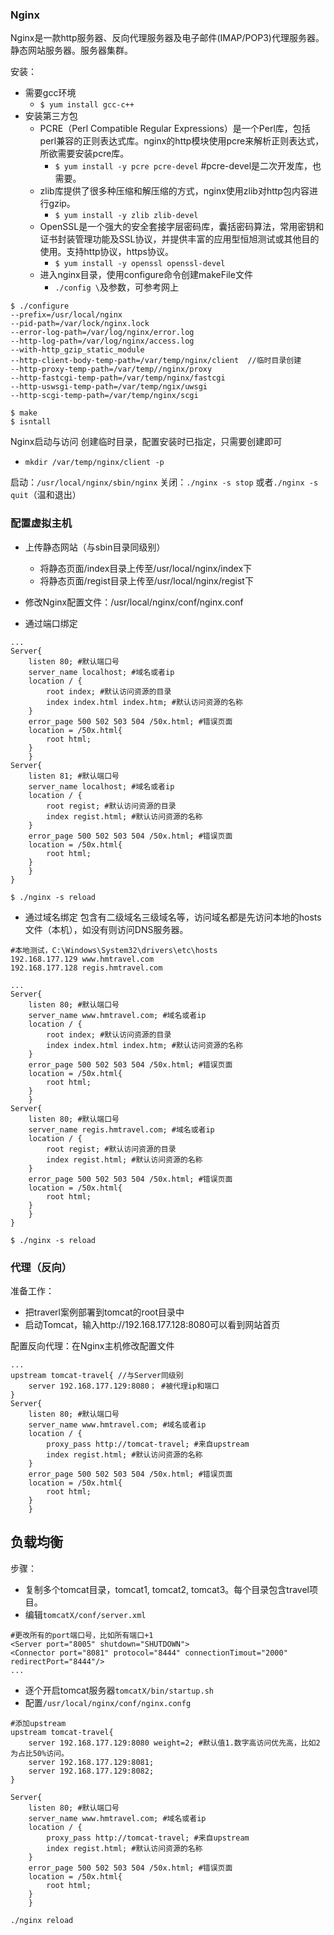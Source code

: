 ### Nginx
Nginx是一款http服务器、反向代理服务器及电子邮件(IMAP/POP3)代理服务器。静态网站服务器。服务器集群。

安装：
* 需要gcc环境
	* `$ yum install gcc-c++`
* 安装第三方包
	* PCRE（Perl Compatible Regular Expressions）是一个Perl库，包括perl兼容的正则表达式库。nginx的http模块使用pcre来解析正则表达式，所欲需要安装pcre库。
		* `$ yum install -y pcre pcre-devel`  #pcre-devel是二次开发库，也需要。
	* zlib库提供了很多种压缩和解压缩的方式，nginx使用zlib对http包内容进行gzip。
		* `$ yum install -y zlib zlib-devel`
	* OpenSSL是一个强大的安全套接字层密码库，囊括密码算法，常用密钥和证书封装管理功能及SSL协议，并提供丰富的应用型恒旭测试或其他目的使用。支持http协议，https协议。
		* `$ yum install -y openssl openssl-devel`
	* 进入nginx目录，使用configure命令创建makeFile文件
		* `./config \`及参数，可参考网上
```
$ ./configure 
--prefix=/usr/local/nginx
--pid-path=/var/lock/nginx.lock
--error-log-path=/var/log/nginx/error.log
--http-log-path=/var/log/nginx/access.log
--with-http_gzip_static_module
--http-client-body-temp-path=/var/temp/nginx/client  //临时目录创建
--http-proxy-temp-path=/var/temp//nginx/proxy
--http-fastcgi-temp-path=/var/temp/nginx/fastcgi
--http-uswsgi-temp-path=/var/temp/ngix/uwsgi
--http-scgi-temp-path=/var/temp/nginx/scgi

$ make
$ isntall
```
Nginx启动与访问
创建临时目录，配置安装时已指定，只需要创建即可
* `mkdir /var/temp/nginx/client -p`

启动：`/usr/local/nginx/sbin/nginx`
关闭：`./nginx -s stop` 或者`./nginx -s quit`（温和退出）

### 配置虚拟主机
* 上传静态网站（与sbin目录同级别）
	* 将静态页面/index目录上传至/usr/local/nginx/index下
	* 将静态页面/regist目录上传至/usr/local/nginx/regist下
* 修改Nginx配置文件：/usr/local/nginx/conf/nginx.conf

* 通过端口绑定
```
...
Server{
	listen 80; #默认端口号
	server_name localhost; #域名或者ip
	location / {
		root index; #默认访问资源的目录
		index index.html index.htm; #默认访问资源的名称
	}
	error_page 500 502 503 504 /50x.html; #错误页面
	location = /50x.html{
		root html;
	}
	}
Server{
	listen 81; #默认端口号
	server_name localhost; #域名或者ip
	location / {
		root regist; #默认访问资源的目录
		index regist.html; #默认访问资源的名称
	}
	error_page 500 502 503 504 /50x.html; #错误页面
	location = /50x.html{
		root html;
	}
	}
}
```
`$ ./nginx -s reload`

* 通过域名绑定
包含有二级域名三级域名等，访问域名都是先访问本地的hosts文件（本机），如没有则访问DNS服务器。
```
#本地测试，C:\Windows\System32\drivers\etc\hosts
192.168.177.129 www.hmtravel.com
192.168.177.128 regis.hmtravel.com
```
```
...
Server{
	listen 80; #默认端口号
	server_name www.hmtravel.com; #域名或者ip
	location / {
		root index; #默认访问资源的目录
		index index.html index.htm; #默认访问资源的名称
	}
	error_page 500 502 503 504 /50x.html; #错误页面
	location = /50x.html{
		root html;
	}
	}
Server{
	listen 80; #默认端口号
	server_name regis.hmtravel.com; #域名或者ip
	location / {
		root regist; #默认访问资源的目录
		index regist.html; #默认访问资源的名称
	}
	error_page 500 502 503 504 /50x.html; #错误页面
	location = /50x.html{
		root html;
	}
	}
}
```
`$ ./nginx -s reload`

### 代理（反向）
准备工作：
* 把traverl案例部署到tomcat的root目录中
* 启动Tomcat，输入http://192.168.177.128:8080可以看到网站首页

配置反向代理：在Nginx主机修改配置文件
```
...
upstream tomcat-travel{ //与Server同级别
	server 192.168.177.129:8080； #被代理ip和端口
}
Server{
	listen 80; #默认端口号
	server_name www.hmtravel.com; #域名或者ip
	location / {
		proxy_pass http://tomcat-travel; #来自upstream
		index regist.html; #默认访问资源的名称
	}
	error_page 500 502 503 504 /50x.html; #错误页面
	location = /50x.html{
		root html;
	}
	}

```
## 负载均衡
步骤：
* 复制多个tomcat目录，tomcat1, tomcat2, tomcat3。每个目录包含travel项目。
* 编辑`tomcatX/conf/server.xml`
```
#更改所有的port端口号，比如所有端口+1
<Server port="8005" shutdown="SHUTDOWN">
<Connector port="8081" protocol="8444" connectionTimout="2000" redirectPort="8444"/>
...
```
* 逐个开启tomcat服务器`tomcatX/bin/startup.sh`
* 配置`/usr/local/nginx/conf/nginx.confg`
```
#添加upstream 
upstream tomcat-travel{
	server 192.168.177.129:8080 weight=2; #默认值1.数字高访问优先高，比如2为占比50%访问。
	server 192.168.177.129:8081;
	server 192.168.177.129:8082;
}

Server{
	listen 80; #默认端口号
	server_name www.hmtravel.com; #域名或者ip
	location / {
		proxy_pass http://tomcat-travel; #来自upstream
		index regist.html; #默认访问资源的名称
	}
	error_page 500 502 503 504 /50x.html; #错误页面
	location = /50x.html{
		root html;
	}
	}

./nginx reload
```

